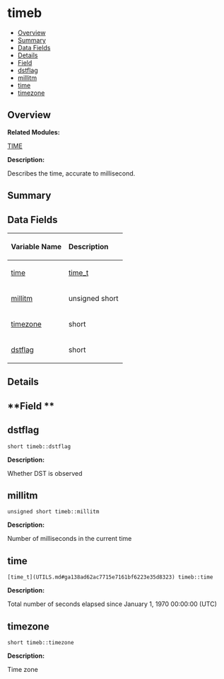 # timeb<a name="ZH-CN_TOPIC_0000001054879582"></a>

-   [Overview](#section347936828165637)
-   [Summary](#section2008416906165637)
-   [Data Fields](#pub-attribs)
-   [Details](#section1973851083165637)
-   [Field](#section1374389041165637)
-   [dstflag](#a951ede614d33eed486224c381df15f4e)
-   [millitm](#aa459454ab48c84566d6b1fa72bafebe7)
-   [time](#a6f298f9fb1327aba639d457f2989b859)
-   [timezone](#aa1c6a12ca2a9150c5002bdfb0331bf0b)

## **Overview**<a name="section347936828165637"></a>

**Related Modules:**

[TIME](TIME.md)

**Description:**

Describes the time, accurate to millisecond. 

## **Summary**<a name="section2008416906165637"></a>

## Data Fields<a name="pub-attribs"></a>

<a name="table99836259165637"></a>
<table><thead align="left"><tr id="row1317241347165637"><th class="cellrowborder" valign="top" width="50%" id="mcps1.1.3.1.1"><p id="p1777341097165637"><a name="p1777341097165637"></a><a name="p1777341097165637"></a>Variable Name</p>
</th>
<th class="cellrowborder" valign="top" width="50%" id="mcps1.1.3.1.2"><p id="p302180713165637"><a name="p302180713165637"></a><a name="p302180713165637"></a>Description</p>
</th>
</tr>
</thead>
<tbody><tr id="row565281716165637"><td class="cellrowborder" valign="top" width="50%" headers="mcps1.1.3.1.1 "><p id="p702039819165637"><a name="p702039819165637"></a><a name="p702039819165637"></a><a href="timeb.md#a6f298f9fb1327aba639d457f2989b859">time</a></p>
</td>
<td class="cellrowborder" valign="top" width="50%" headers="mcps1.1.3.1.2 "><p id="p1030292301165637"><a name="p1030292301165637"></a><a name="p1030292301165637"></a><a href="UTILS.md#ga138ad62ac7715e7161bf6223e35d8323">time_t</a> </p>
</td>
</tr>
<tr id="row672187973165637"><td class="cellrowborder" valign="top" width="50%" headers="mcps1.1.3.1.1 "><p id="p443789495165637"><a name="p443789495165637"></a><a name="p443789495165637"></a><a href="timeb.md#aa459454ab48c84566d6b1fa72bafebe7">millitm</a></p>
</td>
<td class="cellrowborder" valign="top" width="50%" headers="mcps1.1.3.1.2 "><p id="p1914095739165637"><a name="p1914095739165637"></a><a name="p1914095739165637"></a>unsigned short </p>
</td>
</tr>
<tr id="row977724578165637"><td class="cellrowborder" valign="top" width="50%" headers="mcps1.1.3.1.1 "><p id="p843052244165637"><a name="p843052244165637"></a><a name="p843052244165637"></a><a href="timeb.md#aa1c6a12ca2a9150c5002bdfb0331bf0b">timezone</a></p>
</td>
<td class="cellrowborder" valign="top" width="50%" headers="mcps1.1.3.1.2 "><p id="p1164452471165637"><a name="p1164452471165637"></a><a name="p1164452471165637"></a>short </p>
</td>
</tr>
<tr id="row1011045200165637"><td class="cellrowborder" valign="top" width="50%" headers="mcps1.1.3.1.1 "><p id="p1461226071165637"><a name="p1461226071165637"></a><a name="p1461226071165637"></a><a href="timeb.md#a951ede614d33eed486224c381df15f4e">dstflag</a></p>
</td>
<td class="cellrowborder" valign="top" width="50%" headers="mcps1.1.3.1.2 "><p id="p723869407165637"><a name="p723869407165637"></a><a name="p723869407165637"></a>short </p>
</td>
</tr>
</tbody>
</table>

## **Details**<a name="section1973851083165637"></a>

## **Field **<a name="section1374389041165637"></a>

## dstflag<a name="a951ede614d33eed486224c381df15f4e"></a>

```
short timeb::dstflag
```

 **Description:**

Whether DST is observed 

## millitm<a name="aa459454ab48c84566d6b1fa72bafebe7"></a>

```
unsigned short timeb::millitm
```

 **Description:**

Number of milliseconds in the current time 

## time<a name="a6f298f9fb1327aba639d457f2989b859"></a>

```
[time_t](UTILS.md#ga138ad62ac7715e7161bf6223e35d8323) timeb::time
```

 **Description:**

Total number of seconds elapsed since January 1, 1970 00:00:00 \(UTC\) 

## timezone<a name="aa1c6a12ca2a9150c5002bdfb0331bf0b"></a>

```
short timeb::timezone
```

 **Description:**

Time zone 

